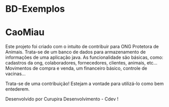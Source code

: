 # BD-Exemplos
# CaoMiau

Este projeto foi criado com o intuito de contribuir para ONG Protetora de Animais.
Trata-se de um banco de dados para armazenamento de informações de uma aplicação java.
As funcionalidade são básicas, como: cadastros da ong, colaboradores, fornecedores, clientes, animais, etc... Movimentos de compra e venda, um financeiro básico, controle de vacinas...

Trata-se de uma contribuição!
Estejam a vontade para utilizá-lo como bem entederem.

Desenvolvido por Curupira Desenvolvimento - Cdev ! 
